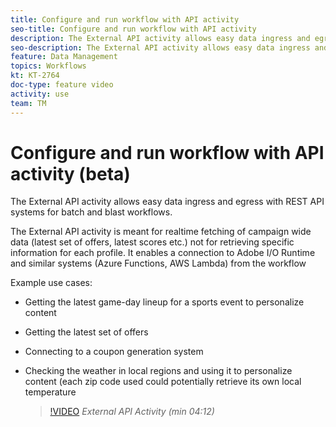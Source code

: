 ```yaml
---
title: Configure and run workflow with API activity
seo-title: Configure and run workflow with API activity
description: The External API activity allows easy data ingress and egress with REST API systems for batch and blast workflows. 
seo-description: The External API activity allows easy data ingress and egress with REST API systems for batch and blast workflows. 
feature: Data Management
topics: Workflows   
kt: KT-2764
doc-type: feature video
activity: use
team: TM
---
```


# Configure and run workflow with API activity (beta)

The External API activity allows easy data ingress and egress with REST API systems for batch and blast workflows. 

The External API activity is meant for realtime fetching of campaign wide data (latest set of offers, latest scores etc.) not for retrieving specific information for each profile.  It enables a connection to Adobe I/O Runtime and similar systems (Azure Functions, AWS Lambda) from the workflow

Example use cases:

* Getting the latest game-day lineup for a sports event to personalize content
* Getting the latest set of offers
* Connecting to a coupon generation system
* Checking the weather in local regions and using it to personalize content (each zip code used could potentially retrieve its own local temperature
  
  >[!VIDEO](https://video.tv.adobe.com/v/28200/?quality=12)
  *External API Activity (min 04:12)*
